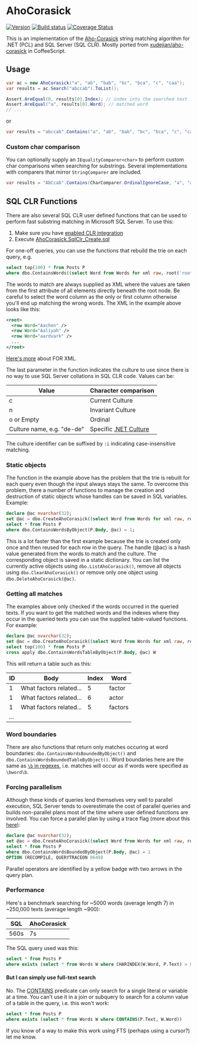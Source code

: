# AhoCorasick

[![Version](https://img.shields.io/nuget/v/AhoCorasick.svg)](https://www.nuget.org/packages/AhoCorasick)
[![Build status](https://ci.appveyor.com/api/projects/status/b8lxercfn9spio95/branch/master?svg=true)](https://ci.appveyor.com/project/mganss/ahocorasick/branch/master)
[![Coverage Status](https://coveralls.io/repos/mganss/AhoCorasick/badge.svg?branch=master&service=github)](https://coveralls.io/github/mganss/AhoCorasick?branch=master)

This is an implementation of the [Aho-Corasick](https://en.wikipedia.org/wiki/Aho%E2%80%93Corasick_string_matching_algorithm) string matching algorithm for .NET (PCL) and SQL Server (SQL CLR). Mostly ported from [xudejian/aho-corasick](https://github.com/xudejian/aho-corasick) in CoffeeScript.

## Usage

```C#
var ac = new AhoCorasick("a", "ab", "bab", "bc", "bca", "c", "caa");
var results = ac.Search("abccab").ToList();

Assert.AreEqual(0, results[0].Index); // index into the searched text
Assert.AreEqual("a", results[0].Word); // matched word
// ...
```

or

```C#
var results = "abccab".Contains("a", "ab", "bab", "bc", "bca", "c", "caa").ToList();
```

### Custom char comparison

You can optionally supply an `IEqualityComparer<char>` to perform custom char comparisons when searching for substrings. Several implementations with comparers that mirror `StringComparer` are included.

```C#
var results = "AbCcab".Contains(CharComparer.OrdinalIgnoreCase, "a", "ab", "c").ToList();
```

## SQL CLR Functions

There are also several SQL CLR user defined functions that can be used to perform fast substring matching
in Microsoft SQL Server. To use this:

1. Make sure you have [enabled CLR integration](https://msdn.microsoft.com/en-us/library/ms131048.aspx)
2. Execute [AhoCorasick.SqlClr_Create.sql](AhoCorasick.SqlClr/dist/AhoCorasick.SqlClr_Create.sql)

For one-off queries, you can use the functions that rebuild the trie on each query, e.g.

```SQL
select top(100) * from Posts P
where dbo.ContainsWords((select Word from Words for xml raw, root('root')), P.Body, 'o') = 1
```

The words to match are always supplied as XML where the values are taken from the first attribute of all elements directly beneath the root node. Be careful to select the word column as the only or first column otherwise you'll end up matching the wrong words. The XML in the example above looks like this:

```XML
<root>
  <row Word="Aachen" />
  <row Word="Aaliyah" />
  <row Word="aardvark" />
  ...
</root>
```

[Here's more](https://www.simple-talk.com/sql/learn-sql-server/using-the-for-xml-clause-to-return-query-results-as-xml/) about FOR XML.

The last parameter in the function indicates the culture to use since there is no way to use SQL Server collations in SQL CLR code. Values can be:

|Value|Character comparison|
|-----|--------------------|
|c|Current Culture|
|n|Invariant Culture|
|o or Empty|Ordinal|
|Culture name, e.g. "de-de"|Specific [.NET Culture](https://msdn.microsoft.com/en-us/library/system.globalization.cultureinfo.name.aspx)|

The culture identifier can be suffixed by `:i` indicating case-insensitive matching.

### Static objects

The function in the example above has the problem that the trie is rebuilt for each query even though the input always stays the same. To overcome this problem, there a number of functions to manage the creation and destruction of static objects whose handles can be saved in SQL variables. Example:

```SQL
declare @ac nvarchar(32);
set @ac = dbo.CreateAhoCorasick((select Word from Words for xml raw, root('root')), 'en-us:i');
select * from Posts P
where dbo.ContainsWordsByObject(P.Body, @ac) = 1;
```

This is a lot faster than the first example because the trie is created only once and then reused for each row in the query. The handle (@ac) is a hash value generated from the words to match and the culture. The corresponding object is saved in a static dictionary. You can list the currently active objects using `dbo.ListAhoCorasick()`, remove all objects using `dbo.ClearAhoCorasick()` or remove only one object using `dbo.DeleteAhoCorasick(@ac)`.

### Getting all matches

The examples above only checked if the words occurred in the queried texts. If you want to get the matched words and the indexes where they occur in the queried texts you can use the supplied table-valued functions. For example:

```SQL
declare @ac nvarchar(32);
set @ac = dbo.CreateAhoCorasick((select Word from Words for xml raw, root('root')), 'o');
select top(100) * from Posts P
cross apply dbo.ContainsWordsTableByObject(P.Body, @ac) W
```

This will return a table such as this:

|ID   |Body   |Index   |Word   |
|---|---|---|---|
|1 |What factors related...|5|factor|
|1 |What factors related...|6|actor|
|1 |What factors related...|5|factors|
|...|

### Word boundaries

There are also functions that return only matches occuring at word boundaries: `dbo.ContainsWordsBoundedByObject()` and `dbo.ContainsWordsBoundedTableByObject()`. Word boundaries here are the same as [`\b` in regexes](http://www.regular-expressions.info/wordboundaries.html), i.e. matches will occur as if words were specified as `\bword\b`.

### Forcing parallelism

Although these kinds of queries lend themselves very well to parallel execution, SQL Server tends to overestimate the cost of parallel queries and builds non-parallel plans most of the time where user defined functions are involved. You can force a parallel plan by using a trace flag (more about this [here](http://sqlblog.com/blogs/paul_white/archive/2011/12/23/forcing-a-parallel-query-execution-plan.aspx)):

```SQL
declare @ac nvarchar(32);
set @ac = dbo.CreateAhoCorasick((select Word from Words for xml raw, root('root')), 'en-us:i');
select * from Posts P
where dbo.ContainsWordsBoundedByObject(P.Body, @ac) = 1
OPTION (RECOMPILE, QUERYTRACEON 8649)
```

Parallel operators are identified by a yellow badge with two arrows in the query plan.

### Performance

Here's a benchmark searching for ~5000 words (average length 7) in ~250,000 texts (average length ~900):

|SQL|AhoCorasick|
|---|-----------|
|560s|7s|

The SQL query used was this:

```SQL
select * from Posts P
where exists (select * from Words W where CHARINDEX(W.Word, P.Text) > 0)
```

#### But I can simply use full-text search

No. The [CONTAINS](https://msdn.microsoft.com/en-us/library/ms187787.aspx) predicate can only search for a single literal or variable at a time. You can't use it in a join or subquery to search for a column value of a table in the query, i.e. this won't work:

```SQL
select * from Posts P
where exists (select * from Words W where CONTAINS(P.Text, W.Word))
```

If you know of a way to make this work using FTS (perhaps using a cursor?) let me know.
